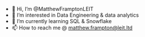 - 👋 Hi, I’m @MatthewFramptonLEIT
- 👀 I’m interested in Data Engineering & data analytics
- 🌱 I’m currently learning SQL & Snowflake
- 📫 How to reach me @ matthew.frampton@leit.ltd

<!---
MatthewFramptonLEIT/MatthewFramptonLEIT is a ✨ special ✨ repository because its `README.md` (this file) appears on your GitHub profile.
You can click the Preview link to take a look at your changes.
--->
